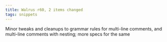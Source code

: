 ```yaml
---
title: Walrus r60, 2 items changed
tags: snippets
---
```


Minor tweaks and cleanups to grammar rules for multi-line comments, and multi-line comments with nesting; more specs for the same
